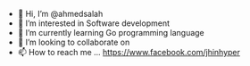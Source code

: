 - 👋 Hi, I’m @ahmedsalah
- 👀 I’m interested in Software development 
- 🌱 I’m currently learning Go programming language
- 💞️ I’m looking to collaborate on 
- 📫 How to reach me ... https://www.facebook.com/jhinhyper

<!---
ahmedsatla/ahmedsatla is a ✨ special ✨ repository because its `README.md` (this file) appears on your GitHub profile.
You can click the Preview link to take a look at your changes.
--->
